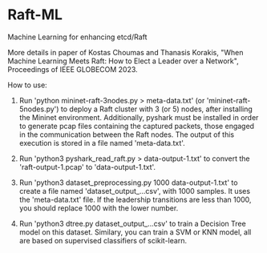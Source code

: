 # Raft-ML
Machine Learning for enhancing etcd/Raft

More details in paper of Kostas Choumas and Thanasis Korakis,
"When Machine Learning Meets Raft: How to Elect a Leader over a Network", Proceedings of IEEE GLOBECOM 2023.

How to use:

1. Run 'python mininet-raft-3nodes.py > meta-data.txt' (or 'mininet-raft-5nodes.py') to deploy a Raft cluster with 3 (or 5) nodes, after installing the Mininet environment. 
Additionally, pyshark must be installed in order to generate pcap files containing the captured packets, those engaged in the communication between the Raft nodes.
The output of this execution is stored in a file named 'meta-data.txt'.

2. Run 'python3 pyshark_read_raft.py > data-output-1.txt' to convert the 'raft-output-1.pcap' to 'data-output-1.txt'.

3. Run 'python3 dataset_preprocessing.py 1000 data-output-1.txt' to create a file named 'dataset_output_...csv', with 1000 samples. It uses the 'meta-data.txt' file. If the leadership transitions are less than 1000, you should replace 1000 with the lower number. 

4. Run 'python3 dtree.py dataset_output_...csv' to train a Decision Tree model on this dataset. Similary, you can train a SVM or KNN model, all are based on supervised classifiers of scikit-learn.

